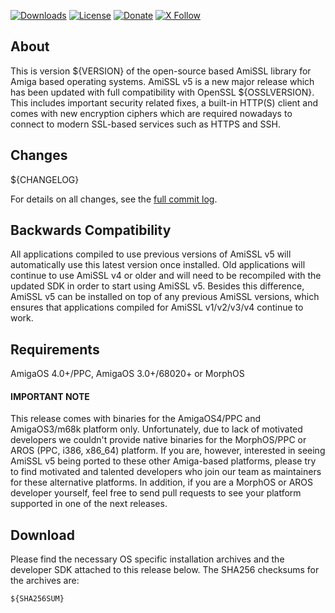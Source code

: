 [![Downloads](https://img.shields.io/github/downloads/jens-maus/amissl/${VERSION}/total.svg)](https://github.com/jens-maus/amissl/releases/${VERSION}) [![License](https://img.shields.io/:license-Apache_2.0-blue.svg?style=flat)](https://www.apache.org/licenses/LICENSE-2.0) [![Donate](https://img.shields.io/badge/donate-PayPal-red.svg)](https://www.paypal.com/donate/?hosted_button_id=KSG49RVGY8AG2) [![X Follow](https://img.shields.io/twitter/follow/amigassl?style=social)](https://x.com/amigassl)

## About
This is version ${VERSION} of the open-source based AmiSSL library for Amiga based operating systems. AmiSSL v5 is a new major release which has been updated with full compatibility with OpenSSL ${OSSLVERSION}. This includes important security related fixes, a built-in HTTP(S) client and comes with new encryption ciphers which are required nowadays to connect to modern SSL-based services such as HTTPS and SSH.

## Changes
${CHANGELOG}

For details on all changes, see the [full commit log](https://github.com/jens-maus/amissl/compare/${PREVIOUS_TAG}...${VERSION}).

## Backwards Compatibility
All applications compiled to use previous versions of AmiSSL v5 will automatically use this latest version once installed. Old applications will continue to use AmiSSL v4 or older and will need to be recompiled with the updated SDK in order to start using AmiSSL v5. Besides this difference, AmiSSL v5 can be installed on top of any previous AmiSSL versions, which ensures that applications compiled for AmiSSL v1/v2/v3/v4 continue to work.

## Requirements
AmigaOS 4.0+/PPC, AmigaOS 3.0+/68020+ or MorphOS

#### IMPORTANT NOTE
This release comes with binaries for the AmigaOS4/PPC and AmigaOS3/m68k platform only.  Unfortunately, due to lack of motivated developers we couldn't provide native binaries for the MorphOS/PPC or AROS (PPC, i386, x86_64) platform. If you are, however, interested in seeing AmiSSL v5 being ported to these other Amiga-based platforms, please try to find motivated and talented developers who join our team as maintainers for these alternative platforms. In addition, if you are a MorphOS or AROS developer yourself, feel free to send pull requests to see your platform supported in one of the next releases.

## Download
Please find the necessary OS specific installation archives and the developer SDK attached to this release below. The SHA256 checksums for the archives are:

```
${SHA256SUM}
```
